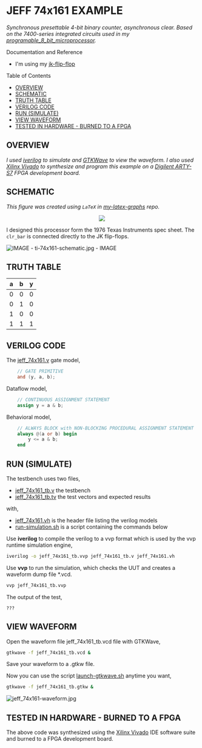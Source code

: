 # JEFF 74x161 EXAMPLE

_Synchronous presettable 4-bit binary counter, asynchronous clear.
Based on the 7400-series integrated circuits used in my
[programable_8_bit_microprocessor](https://github.com/JeffDeCola/my-verilog-examples/tree/master/systems/microprocessors/programable_8_bit_microprocessor)._

Documentation and Reference

* I'm using my
  [jk-flip-flop](https://github.com/JeffDeCola/my-verilog-examples/tree/master/basic-code/sequential-logic/jk_flip_flop)

Table of Contents

* [OVERVIEW](https://github.com/JeffDeCola/my-verilog-examples/tree/master/sequential-logic/counters/jeff_74x161#overview)
* [SCHEMATIC](https://github.com/JeffDeCola/my-verilog-examples/tree/master/sequential-logic/counters/jeff_74x161#schematic)
* [TRUTH TABLE](https://github.com/JeffDeCola/my-verilog-examples/tree/master/sequential-logic/counters/jeff_74x161#truth-table)
* [VERILOG CODE](https://github.com/JeffDeCola/my-verilog-examples/tree/master/sequential-logic/counters/jeff_74x161#verilog-code)
* [RUN (SIMULATE)](https://github.com/JeffDeCola/my-verilog-examples/tree/master/sequential-logic/counters/jeff_74x161#run-simulate)
* [VIEW WAVEFORM](https://github.com/JeffDeCola/my-verilog-examples/tree/master/sequential-logic/counters/jeff_74x161#view-waveform)
* [TESTED IN HARDWARE - BURNED TO A FPGA](https://github.com/JeffDeCola/my-verilog-examples/tree/master/sequential-logic/counters/jeff_74x161#tested-in-hardware---burned-to-a-fpga)

## OVERVIEW

_I used
[iverilog](https://github.com/JeffDeCola/my-cheat-sheets/tree/master/hardware/tools/simulation/iverilog-cheat-sheet)
to simulate and
[GTKWave](https://github.com/JeffDeCola/my-cheat-sheets/tree/master/hardware/tools/simulation/gtkwave-cheat-sheet)
to view the waveform. I also used
[Xilinx Vivado](https://github.com/JeffDeCola/my-cheat-sheets/tree/master/hardware/tools/synthesis/xilinx-vivado-cheat-sheet)
to synthesize and program this example on a
[Digilent ARTY-S7](https://github.com/JeffDeCola/my-cheat-sheets/tree/master/hardware/development/fpga-development-boards/digilent-arty-s7-cheat-sheet)
FPGA development board._

## SCHEMATIC

_This figure was created using `LaTeX` in
[my-latex-graphs](https://github.com/JeffDeCola/my-latex-graphs/tree/master/mathematics/applied/electrical-engineering/sequential-logic/and)
repo._

<p align="center">
    <img src="svgs/and.svg"
    align="middle"
</p>

I designed this processor form the 1976 Texas Instruments spec sheet.
The `clr_bar` is connected directly to the JK flip-flops.

![IMAGE - ti-74x161-schematic.jpg - IMAGE](../../../docs/pics/ti-74x161-schematic.jpg)

## TRUTH TABLE

| a     | b     | y     |
|:-----:|:-----:|:-----:|
| 0     | 0     | 0     |
| 0     | 1     | 0     |
| 1     | 0     | 0     |
| 1     | 1     | 1     |

## VERILOG CODE

The
[jeff_74x161.v](https://github.com/JeffDeCola/my-verilog-examples/blob/master/sequential-logic/counters/jeff_74x161/jeff_74x161.v)
gate model,

```verilog
    // GATE PRIMITIVE
    and (y, a, b);
```

Dataflow model,

```verilog
    // CONTINUOUS ASSIGNMENT STATEMENT
    assign y = a & b;
```

Behavioral model,

```verilog
    // ALWAYS BLOCK with NON-BLOCKING PROCEDURAL ASSIGNMENT STATEMENT
    always @(a or b) begin
        y <= a & b;
    end
```

## RUN (SIMULATE)

The testbench uses two files,

* [jeff_74x161_tb.v](https://github.com/JeffDeCola/my-verilog-examples/blob/master/sequential-logic/counters/jeff_74x161/jeff_74x161_tb.v)
  the testbench
* [jeff_74x161_tb.tv](https://github.com/JeffDeCola/my-verilog-examples/blob/master/sequential-logic/counters/jeff_74x161/jeff_74x161_tb.tv)
  the test vectors and expected results

with,

* [jeff_74x161.vh](https://github.com/JeffDeCola/my-verilog-examples/blob/master/sequential-logic/counters/jeff_74x161/jeff_74x161.vh)
  is the header file listing the verilog models
* [run-simulation.sh](https://github.com/JeffDeCola/my-verilog-examples/blob/master/sequential-logic/counters/jeff_74x161/run-simulation.sh)
  is a script containing the commands below

Use **iverilog** to compile the verilog to a vvp format
which is used by the vvp runtime simulation engine,

```bash
iverilog -o jeff_74x161_tb.vvp jeff_74x161_tb.v jeff_74x161.vh
```

Use **vvp** to run the simulation, which checks the UUT
and creates a waveform dump file *.vcd.

```bash
vvp jeff_74x161_tb.vvp
```

The output of the test,

```text
???
```

## VIEW WAVEFORM

Open the waveform file jeff_74x161_tb.vcd file with GTKWave,

```bash
gtkwave -f jeff_74x161_tb.vcd &
```

Save your waveform to a .gtkw file.

Now you can use the script
[launch-gtkwave.sh](https://github.com/JeffDeCola/my-verilog-examples/blob/master/launch-GTKWave-script/launch-gtkwave.sh)
anytime you want,

```bash
gtkwave -f jeff_74x161_tb.gtkw &
```

![jeff_74x161-waveform.jpg](../../../docs/pics/basic-code/jeff_74x161-waveform.jpg)

## TESTED IN HARDWARE - BURNED TO A FPGA

The above code was synthesized using the
[Xilinx Vivado](https://github.com/JeffDeCola/my-cheat-sheets/tree/master/hardware/tools/synthesis/xilinx-vivado-cheat-sheet)
IDE software suite and burned to a FPGA development board.
